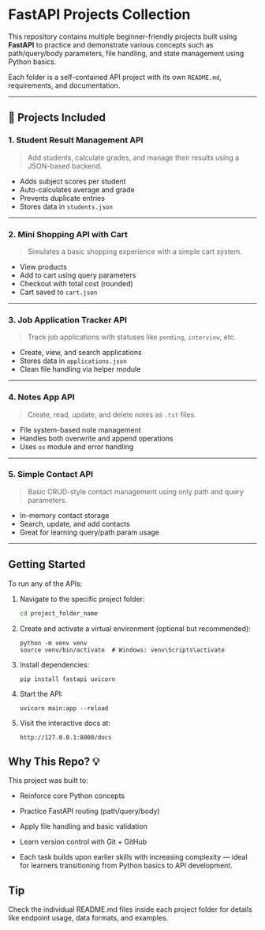 # FastAPI Projects Collection

This repository contains multiple beginner-friendly projects built using **FastAPI** to practice and demonstrate various concepts such as path/query/body parameters, file handling, and state management using Python basics.

Each folder is a self-contained API project with its own `README.md`, requirements, and documentation.

---

## 📁 Projects Included

### 1. **Student Result Management API**
> Add students, calculate grades, and manage their results using a JSON-based backend.

- Adds subject scores per student
- Auto-calculates average and grade
- Prevents duplicate entries
- Stores data in `students.json`

---

### 2. **Mini Shopping API with Cart**
> Simulates a basic shopping experience with a simple cart system.

- View products
- Add to cart using query parameters
- Checkout with total cost (rounded)
- Cart saved to `cart.json`

---

### 3. **Job Application Tracker API**
> Track job applications with statuses like `pending`, `interview`, etc.

- Create, view, and search applications
- Stores data in `applications.json`
- Clean file handling via helper module

---

### 4. **Notes App API**
> Create, read, update, and delete notes as `.txt` files.

- File system-based note management
- Handles both overwrite and append operations
- Uses `os` module and error handling

---

### 5. **Simple Contact API**
> Basic CRUD-style contact management using only path and query parameters.

- In-memory contact storage
- Search, update, and add contacts
- Great for learning query/path param usage

---

## Getting Started

To run any of the APIs:

1. Navigate to the specific project folder:
   ```bash
   cd project_folder_name
   ```
2. Create and activate a virtual environment (optional but recommended):
    ```
    python -m venv venv
    source venv/bin/activate  # Windows: venv\Scripts\activate

3. Install dependencies:
    ```
    pip install fastapi uvicorn
    ```
4. Start the API:
    ```
    uvicorn main:app --reload
    ```
5. Visit the interactive docs at:
    ```
    http://127.0.0.1:8000/docs
    ```
##  Why This Repo? 💡

This project was built to:

- Reinforce core Python concepts

 - Practice FastAPI routing (path/query/body)

- Apply file handling and basic validation

- Learn version control with Git + GitHub

- Each task builds upon earlier skills with increasing complexity — ideal for learners transitioning from Python basics to API development.

## Tip

Check the individual README.md files inside each project folder for details like endpoint usage, data formats, and examples.

